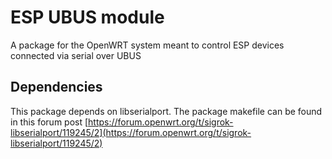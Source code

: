 # ESP UBUS module

A package for the OpenWRT system meant to control ESP devices connected via serial over UBUS

## Dependencies
This package depends on libserialport.
The package makefile can be found in this forum post [https://forum.openwrt.org/t/sigrok-libserialport/119245/2](https://forum.openwrt.org/t/sigrok-libserialport/119245/2)
